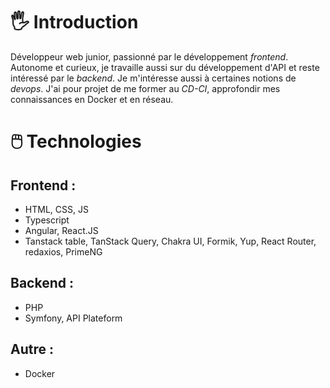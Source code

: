# 🖐️ Introduction

Développeur web junior, passionné par le développement *frontend*. Autonome et curieux, je travaille aussi sur du développement d'API et reste intéressé par le *backend*. Je m'intéresse aussi à certaines notions de *devops*. J'ai pour projet de me former au *CD-CI*, approfondir mes connaissances en Docker et en réseau. 

# 🖱️ Technologies 

## Frontend : 
- HTML, CSS, JS
- Typescript
- Angular, React.JS
- Tanstack table, TanStack Query, Chakra UI, Formik, Yup, React Router, redaxios, PrimeNG

## Backend : 
- PHP
- Symfony, API Plateform

## Autre : 
- Docker

